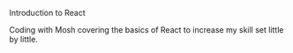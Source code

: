 Introduction to React

Coding with Mosh covering the basics of React to increase my skill set little by little.